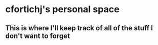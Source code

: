 # cfortichj's personal space

## This is where I'll keep track of all of the stuff I don't want to forget
